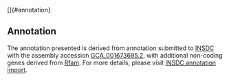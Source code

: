 []{#annotation}

Annotation
----------

The annotation presented is derived from annotation submitted to
[INSDC](http://www.insdc.org) with the assembly accession
[GCA\_001673695.2](http://www.ebi.ac.uk/ena/data/view/GCA_001673695.2),
with additional non-coding genes derived from
[Rfam](http://rfam.xfam.org/). For more details, please visit [INSDC
annotation
import](http://ensemblgenomes.org/info/data/insdc_annotation).
